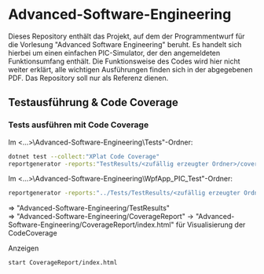 # Advanced-Software-Engineering
Dieses Repository enthält das Projekt, auf dem der Programmentwurf für die Vorlesung "Advanced Software Engineering" beruht. Es handelt sich hierbei um einen einfachen PIC-Simulator, der den angemeldeten Funktionsumfang enthält. Die Funktionsweise des Codes wird hier nicht weiter erklärt, alle wichtigen Ausführungen finden sich in der abgegebenen PDF. Das Repository soll nur als Referenz dienen.

## Testausführung & Code Coverage

### Tests ausführen mit Code Coverage

Im <...>\Advanced-Software-Engineering\Tests"-Ordner:    
```bash
dotnet test --collect:"XPlat Code Coverage"
reportgenerator -reports:"TestResults/<zufällig erzeugter Ordner>/coverage.cobertura.xml" -targetdir:"CoverageReport"
```
Im <...>\Advanced-Software-Engineering\WpfApp_PIC_Test"-Ordner:    
```bash
reportgenerator -reports:"../Tests/TestResults/<zufällig erzeugter Ordner>/coverage.cobertura.xml" -targetdir:"../Tests/CoverageReport"
```
=> "Advanced-Software-Engineering/TestResults"  
=> "Advanced-Software-Engineering/CoverageReport" -> "Advanced-Software-Engineering/CoverageReport/index.html" für Visualisierung der CodeCoverage

Anzeigen 
```bash
start CoverageReport/index.html
```
